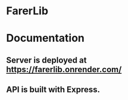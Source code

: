 # FarerLib
# Documentation 
## Server is deployed at https://farerlib.onrender.com/
## API is built with Express.
